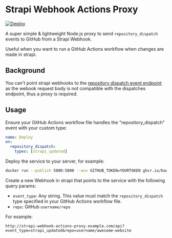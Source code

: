 # Strapi Webhook Actions Proxy

[![Deploy](https://github.com/badsyntax/strapi-webhook-actions-proxy/actions/workflows/prod-deploy.yml/badge.svg)](https://github.com/badsyntax/strapi-webhook-actions-proxy/actions/workflows/prod-deploy.yml)

A super simple & lightweight Node.js proxy to send `repository_dispatch` events to GitHub from a Strapi Webhook.

Useful when you want to run a GitHub Actions workflow when changes are made in strapi.

## Background

You can't point strapi webhooks to the [repository dispatch event endpoint](https://docs.github.com/en/rest/reference/repos#create-a-repository-dispatch-event) as the webook request body is not compatible with the dispatches endpoint, thus a proxy is required.

## Usage

Ensure your GitHub Actions workflow file handles the "repository_dispatch" event with your custom type:

```yml
name: Deploy
on:
  repository_dispatch:
    types: [strapi_updated]
```

Deploy the service to your server, for example:

```bash
docker run --publish 5000:5000 --env GITHUB_TOKEN=YOURTOKEN ghcr.io/badsyntax/strapi-webhook-actions-proxy:latest
```

Create a new Webhook in strapi that points to the service with the following query params:

- `event_type`: Any string. This value must match the `repository_dispatch` type specified in your GitHub Actions workflow file.
- `repo`: GitHub `username/repo`

For example:

```
http://strapi-webhook-actions-proxy.example.com/api?event_type=strapi_updated&repo=username/awesome-website
```

